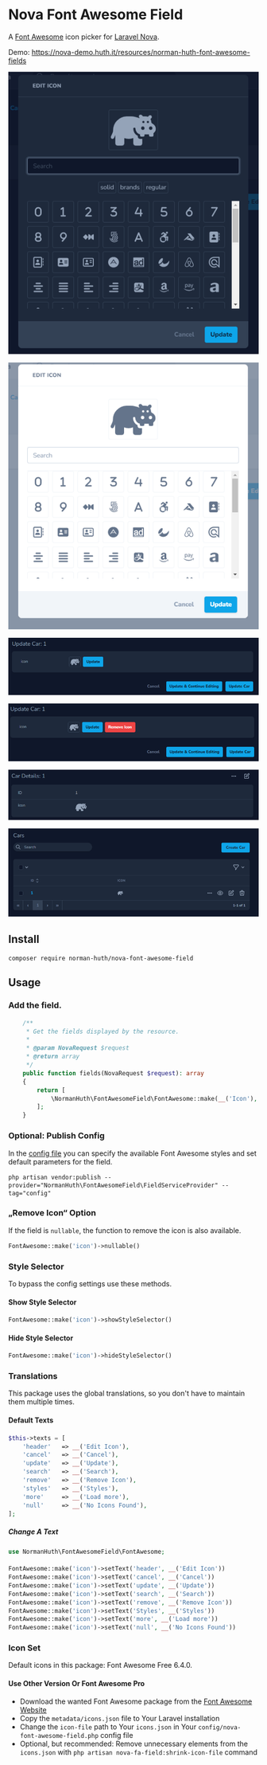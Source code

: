 # Nova Font Awesome Field

A [Font Awesome](https://fontawesome.com) icon picker for [Laravel Nova](https://nova.laravel.com/).

Demo: https://nova-demo.huth.it/resources/norman-huth-font-awesome-fields

![Preview with Style Selector](docs/preview-1.png)

![Preview without Style Selector](docs/preview-2.png)

![Edit Preview](docs/edit.png)

![Edit Preview (nullable)](docs/edit-nullable.png)

![Detail Preview](docs/detail.png)

![Index Preview](docs/index.png)

## Install

```
composer require norman-huth/nova-font-awesome-field
```

## Usage

### Add the field.

```php
    /**
     * Get the fields displayed by the resource.
     *
     * @param NovaRequest $request
     * @return array
     */
    public function fields(NovaRequest $request): array
    {
        return [
            \NormanHuth\FontAwesomeField\FontAwesome::make(__('Icon'), 'icon'),
        ];
    }
```

### Optional: Publish Config

In the [config file](config/nova-font-awesome-field.php) you can specify the available Font Awesome styles and set default parameters for the field.

```
php artisan vendor:publish --provider="NormanHuth\FontAwesomeField\FieldServiceProvider" --tag="config"
```

### „Remove Icon“ Option

If the field is `nullable`, the function to remove the icon is also available.

````php
FontAwesome::make('icon')->nullable()
````

### Style Selector

To bypass the config settings use these methods.

#### Show Style Selector

````php
FontAwesome::make('icon')->showStyleSelector()
````

#### Hide Style Selector

````php
FontAwesome::make('icon')->hideStyleSelector()
````

### Translations

This package uses the global translations, so you don't have to maintain them multiple times.

#### Default Texts

````php
$this->texts = [
    'header'   => __('Edit Icon'),
    'cancel'   => __('Cancel'),
    'update'   => __('Update'),
    'search'   => __('Search'),
    'remove'   => __('Remove Icon'),
    'styles'   => __('Styles'),
    'more'     => __('Load more'),
    'null'     => __('No Icons Found'),
];
````

##### Change A Text

````php
use NormanHuth\FontAwesomeField\FontAwesome;

FontAwesome::make('icon')->setText('header', __('Edit Icon'))
FontAwesome::make('icon')->setText('cancel', __('Cancel'))
FontAwesome::make('icon')->setText('update', __('Update'))
FontAwesome::make('icon')->setText('search', __('Search'))
FontAwesome::make('icon')->setText('remove', __('Remove Icon'))
FontAwesome::make('icon')->setText('Styles', __('Styles'))
FontAwesome::make('icon')->setText('more', __('Load more'))
FontAwesome::make('icon')->setText('null', __('No Icons Found'))
````

### Icon Set

Default icons in this package: Font Awesome Free 6.4.0.

#### Use Other Version Or Font Awesome Pro

* Download the wanted Font Awesome package from the [Font Awesome Website](https://fontawesome.com/download)
* Copy the `metadata/icons.json` file to Your Laravel installation
* Change the `icon-file` path to Your `icons.json` in Your `config/nova-font-awesome-field.php` config file
* Optional, but recommended: Remove unnecessary elements from the `icons.json` with `php artisan nova-fa-field:shrink-icon-file` command
